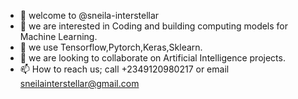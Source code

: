 - 👋 welcome to @sneila-interstellar
- 👀 we are interested in Coding and building computing models for Machine Learning.
- 🌱 we use Tensorflow,Pytorch,Keras,Sklearn.
- 💞️ we are looking to collaborate on Artificial Intelligence projects.
- 📫 How to reach us; call +2349120980217 or email sneilainterstellar@gmail.com

<!---
sneila-interstellar/sneila-interstellar is a ✨ special ✨ repository because its `README.md` (this file) appears on your GitHub profile.
You can click the Preview link to take a look at your changes.
--->
